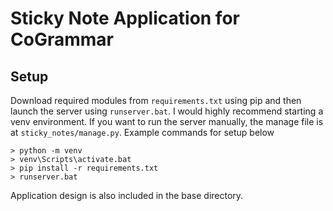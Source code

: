 # Sticky Note Application for CoGrammar
## Setup
Download required modules from `requirements.txt` using pip and then launch the server using `runserver.bat`. I would highly recommend starting a venv environment. If you want to run the server manually, the manage file is at `sticky_notes/manage.py`. Example commands for setup below
```
> python -m venv
> venv\Scripts\activate.bat
> pip install -r requirements.txt
> runserver.bat
```

Application design is also included in the base directory.
